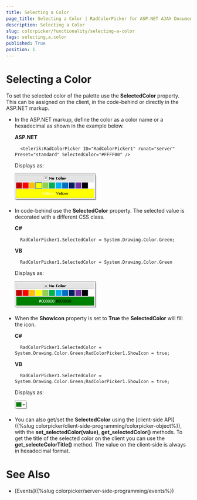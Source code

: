 ```yaml
---
title: Selecting a Color
page_title: Selecting a Color | RadColorPicker for ASP.NET AJAX Documentation
description: Selecting a Color
slug: colorpicker/functionality/selecting-a-color
tags: selecting,a,color
published: True
position: 1
---
```


# Selecting a Color




To set the selected color of the palette use the **SelectedColor** property. This can be assigned on the client, in the code-behind or directly in the ASP.NET markup.

* In the ASP.NET markup, define the color as a color name or a hexadecimal as shown in the example below.

	__ASP.NET__
	     
		<telerik:RadColorPicker ID="RadColorPicker1" runat="server" Preset="standard" SelectedColor="#FFFF00" />

	Displays as:
	
	![](images/radcolorpicker007.png)

* In code-behind use the **SelectedColor** property. The selected value is decorated with a different CSS class.

	__C#__
	     
		RadColorPicker1.SelectedColor = System.Drawing.Color.Green;

	__VB__
	     
		RadColorPicker1.SelectedColor = System.Drawing.Color.Green

	Displays as:
	
	![](images/radcolorpicker006.png)

* When the **ShowIcon** property is set to **True** the **SelectedColor** will fill the icon.

	__C#__
	     
		RadColorPicker1.SelectedColor = System.Drawing.Color.Green;RadColorPicker1.ShowIcon = true;


	__VB__
	     
		RadColorPicker1.SelectedColor = System.Drawing.Color.Green;RadColorPicker1.ShowIcon = true;

	Displays as:
	
	![](images/radcolorpicker005.png)

* You can also get/set the **SelectedColor** using the [client-side API]({%slug colorpicker/client-side-programming/colorpicker-object%}), with the **set_selectedColor(value)**, **get_selectedColor()** methods. To get the title of the selected color on the client you can use the **get_selecteColorTitle()** method. The value on the client-side is always in hexadecimal format.

# See Also

 * [Events]({%slug colorpicker/server-side-programming/events%})
